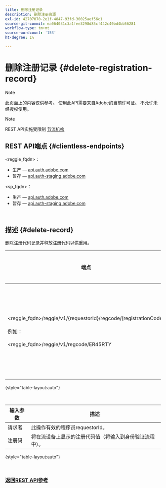 ```yaml
---
title: 删除注册记录
description: 删除注册资源
exl-id: 42707070-2e1f-4847-93fd-30025aef56c1
source-git-commit: ea064031c3a1fee3298d85cf442c40bd4bb56281
workflow-type: tm+mt
source-wordcount: '153'
ht-degree: 1%

---
```


# 删除注册记录 {#delete-registration-record}

>[!NOTE]
>
>此页面上的内容仅供参考。 使用此API需要来自Adobe的当前许可证。 不允许未经授权使用。

>[!NOTE]
>
> REST API实施受限制 [节流机构](/help/authentication/throttling-mechanism.md)

## REST API端点 {#clientless-endpoints}

&lt;reggie_fqdn>：

* 生产 —  [api.auth.adobe.com](http://api.auth.adobe.com/)
* 暂存 —  [api.auth-staging.adobe.com](http://api.auth-staging.adobe.com/)

&lt;sp_fqdn>：

* 生产 —  [api.auth.adobe.com](http://api.auth.adobe.com/)
* 暂存 —  [api.auth-staging.adobe.com](http://api.auth-staging.adobe.com/)

</br>


## 描述 {#delete-record}

删除注册代码记录并释放注册代码以供重用。

| 端点 | 已调用  </br>按 | 输入   </br>参数 | HTTP  </br>方法 | 响应 | HTTP  </br>响应 |
| --- | --- | --- | --- | --- | --- |
| &lt;reggie_fqdn>/reggie/v1/{requestorId}/regcode/{registrationCode}</br></br>例如：</br></br>&lt;reggie_fqdn>/reggie/v1/regcode/ER45RTY | 流应用程序</br></br>或</br></br>程序员服务 | 1.请求者ID  </br>    （路径组件）</br>2.  注册码  </br>    （路径组件） | DELETE | 无 | 204 |

{style="table-layout:auto"}

</br>

| 输入参数 | 描述 |
| --- | --- |
| 请求者 | 此操作有效的程序员requestorId。 |
| 注册码 | 将在流设备上显示的注册代码值（将输入到身份验证流程中）。 |

{style="table-layout:auto"}

</br>

### [返回REST API参考](/help/authentication/rest-api-reference.md)
